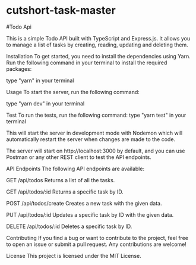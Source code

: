 # cutshort-task-master
#Todo Api

This is a simple Todo API built with TypeScript and Express.js. It allows you to manage a list of tasks by creating, reading, updating and deleting them.

Installation
To get started, you need to install the dependencies using Yarn. Run the following command in your terminal to install the required packages:

type "yarn" in your terminal

Usage
To start the server, run the following command:

type "yarn dev" in your terminal

Test
To run the tests, run the following command:
type "yarn test" in your terminal

This will start the server in development mode with Nodemon which will automatically restart the server when changes are made to the code.

The server will start on http://localhost:3000 by default, and you can use Postman or any other REST client to test the API endpoints.

API Endpoints
The following API endpoints are available:

GET /api/todos
Returns a list of all the tasks.

GET /api/todos/:id
Returns a specific task by ID.

POST /api/todos/create
Creates a new task with the given data.

PUT /api/todos/:id
Updates a specific task by ID with the given data.

DELETE /api/todos/:id
Deletes a specific task by ID.

Contributing
If you find a bug or want to contribute to the project, feel free to open an issue or submit a pull request. Any contributions are welcome!

License
This project is licensed under the MIT License.


